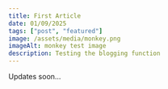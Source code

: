 ```yaml
---
title: First Article
date: 01/09/2025
tags: ["post", "featured"]
image: /assets/media/monkey.png
imageAlt: monkey test image
description: Testing the blogging function
---
```


Updates soon...